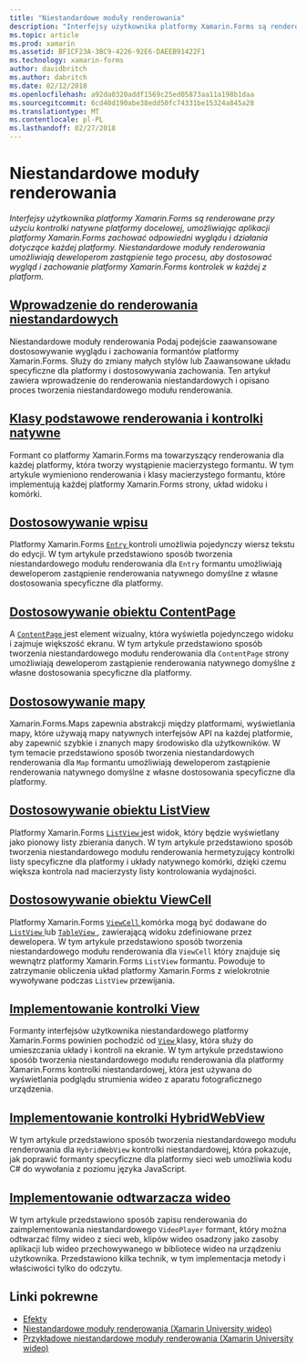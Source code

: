 ```yaml
---
title: "Niestandardowe moduły renderowania"
description: "Interfejsy użytkownika platformy Xamarin.Forms są renderowane przy użyciu kontrolki natywne platformy docelowej, umożliwiając aplikacji platformy Xamarin.Forms zachować odpowiedni wyglądu i działania dotyczące każdej platformy. Niestandardowe moduły renderowania umożliwiają deweloperom zastąpienie tego procesu, aby dostosować wygląd i zachowanie platformy Xamarin.Forms kontrolek w każdej z platform."
ms.topic: article
ms.prod: xamarin
ms.assetid: BF1CF23A-3BC9-4226-92E6-DAEEB91422F1
ms.technology: xamarin-forms
author: davidbritch
ms.author: dabritch
ms.date: 02/12/2018
ms.openlocfilehash: a92da0320addf1569c25ed05873aa11a198b1daa
ms.sourcegitcommit: 6cd40d190abe38edd50fc74331be15324a845a28
ms.translationtype: MT
ms.contentlocale: pl-PL
ms.lasthandoff: 02/27/2018
---
```

# <a name="custom-renderers"></a>Niestandardowe moduły renderowania

_Interfejsy użytkownika platformy Xamarin.Forms są renderowane przy użyciu kontrolki natywne platformy docelowej, umożliwiając aplikacji platformy Xamarin.Forms zachować odpowiedni wyglądu i działania dotyczące każdej platformy. Niestandardowe moduły renderowania umożliwiają deweloperom zastąpienie tego procesu, aby dostosować wygląd i zachowanie platformy Xamarin.Forms kontrolek w każdej z platform._

## <a name="introduction-to-custom-renderersintroductionmd"></a>[Wprowadzenie do renderowania niestandardowych](introduction.md)

Niestandardowe moduły renderowania Podaj podejście zaawansowane dostosowywanie wyglądu i zachowania formantów platformy Xamarin.Forms. Służy do zmiany małych stylów lub Zaawansowane układu specyficzne dla platformy i dostosowywania zachowania. Ten artykuł zawiera wprowadzenie do renderowania niestandardowych i opisano proces tworzenia niestandardowego modułu renderowania.

## <a name="renderer-base-classes-and-native-controlsrenderersmd"></a>[Klasy podstawowe renderowania i kontrolki natywne](renderers.md)

Formant co platformy Xamarin.Forms ma towarzyszący renderowania dla każdej platformy, która tworzy wystąpienie macierzystego formantu. W tym artykule wymieniono renderowania i klasy macierzystego formantu, które implementują każdej platformy Xamarin.Forms strony, układ widoku i komórki.

## <a name="customizing-an-entryentrymd"></a>[Dostosowywanie wpisu](entry.md)

Platformy Xamarin.Forms [ `Entry` ](https://developer.xamarin.com/api/type/Xamarin.Forms.Entry/) kontroli umożliwia pojedynczy wiersz tekstu do edycji. W tym artykule przedstawiono sposób tworzenia niestandardowego modułu renderowania dla `Entry` formantu umożliwiają deweloperom zastąpienie renderowania natywnego domyślne z własne dostosowania specyficzne dla platformy.

## <a name="customizing-a-contentpagecontentpagemd"></a>[Dostosowywanie obiektu ContentPage](contentpage.md)

A [ `ContentPage` ](https://developer.xamarin.com/api/type/Xamarin.Forms.ContentPage/) jest element wizualny, która wyświetla pojedynczego widoku i zajmuje większość ekranu. W tym artykule przedstawiono sposób tworzenia niestandardowego modułu renderowania dla `ContentPage` strony umożliwiają deweloperom zastąpienie renderowania natywnego domyślne z własne dostosowania specyficzne dla platformy.

## <a name="customizing-a-mapmapindexmd"></a>[Dostosowywanie mapy](map/index.md)

Xamarin.Forms.Maps zapewnia abstrakcji między platformami, wyświetlania mapy, które używają mapy natywnych interfejsów API na każdej platformie, aby zapewnić szybkie i znanych mapy środowisko dla użytkowników. W tym temacie przedstawiono sposób tworzenia niestandardowych renderowania dla `Map` formantu umożliwiają deweloperom zastąpienie renderowania natywnego domyślne z własne dostosowania specyficzne dla platformy.

## <a name="customizing-a-listviewlistviewmd"></a>[Dostosowywanie obiektu ListView](listview.md)

Platformy Xamarin.Forms [ `ListView` ](https://developer.xamarin.com/api/type/Xamarin.Forms.ListView/) jest widok, który będzie wyświetlany jako pionowy listy zbierania danych. W tym artykule przedstawiono sposób tworzenia niestandardowego modułu renderowania hermetyzujący kontrolki listy specyficzne dla platformy i układy natywnego komórki, dzięki czemu większa kontrola nad macierzysty listy kontrolowania wydajności.

## <a name="customizing-a-viewcellviewcellmd"></a>[Dostosowywanie obiektu ViewCell](viewcell.md)

Platformy Xamarin.Forms [ `ViewCell` ](https://developer.xamarin.com/api/type/Xamarin.Forms.ViewCell/) komórka mogą być dodawane do [ `ListView` ](https://developer.xamarin.com/api/type/Xamarin.Forms.ListView/) lub [ `TableView` ](https://developer.xamarin.com/api/type/Xamarin.Forms.TableView/), zawierającą widoku zdefiniowane przez dewelopera. W tym artykule przedstawiono sposób tworzenia niestandardowego modułu renderowania dla `ViewCell` który znajduje się wewnątrz platformy Xamarin.Forms `ListView` formantu. Powoduje to zatrzymanie obliczenia układ platformy Xamarin.Forms z wielokrotnie wywoływane podczas `ListView` przewijania.

## <a name="implementing-a-viewviewmd"></a>[Implementowanie kontrolki View](view.md)

Formanty interfejsów użytkownika niestandardowego platformy Xamarin.Forms powinien pochodzić od [ `View` ](https://developer.xamarin.com/api/type/Xamarin.Forms.View/) klasy, która służy do umieszczania układy i kontroli na ekranie. W tym artykule przedstawiono sposób tworzenia niestandardowego modułu renderowania dla platformy Xamarin.Forms kontrolki niestandardowej, która jest używana do wyświetlania podglądu strumienia wideo z aparatu fotograficznego urządzenia.

## <a name="implementing-a-hybridwebviewhybridwebviewmd"></a>[Implementowanie kontrolki HybridWebView](hybridwebview.md)

W tym artykule przedstawiono sposób tworzenia niestandardowego modułu renderowania dla `HybridWebView` kontrolki niestandardowej, która pokazuje, jak poprawić formanty specyficzne dla platformy sieci web umożliwia kodu C# do wywołania z poziomu języka JavaScript.

## <a name="implementing-a-video-playervideo-playerindexmd"></a>[Implementowanie odtwarzacza wideo](video-player/index.md)

W tym artykule przedstawiono sposób zapisu renderowania do zaimplementowania niestandardowego `VideoPlayer` formant, który można odtwarzać filmy wideo z sieci web, klipów wideo osadzony jako zasoby aplikacji lub wideo przechowywanego w bibliotece wideo na urządzeniu użytkownika. Przedstawiono kilka technik, w tym implementacja metody i właściwości tylko do odczytu. 


## <a name="related-links"></a>Linki pokrewne

- [Efekty](~/xamarin-forms/app-fundamentals/effects/index.md)
- [Niestandardowe moduły renderowania (Xamarin University wideo)](https://developer.xamarin.com/videos/cross-platform/xamarinforms-custom-renderers/)
- [Przykładowe niestandardowe moduły renderowania (Xamarin University wideo)](http://bit.ly/xf-customrenderer)

